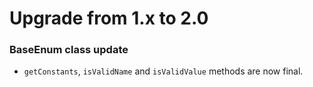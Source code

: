 Upgrade from 1.x to 2.0
=======================

### BaseEnum class update

* `getConstants`, `isValidName` and `isValidValue` methods are now final.
